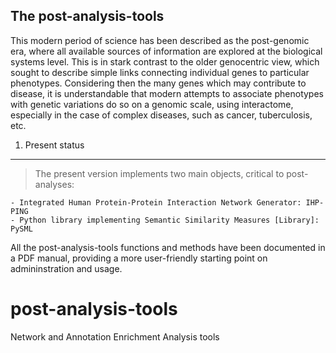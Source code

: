 The post-analysis-tools
-----------
This modern period of science has been described as the post-genomic era, where all available sources of information are explored at the biological systems level. This is in stark contrast to the older genocentric view, which sought to describe simple links connecting individual genes to particular phenotypes. Considering then the many genes which may contribute to disease, it is understandable that modern attempts to associate phenotypes with genetic variations do so on a genomic scale, using interactome, especially in the case of complex diseases, such as cancer, tuberculosis, etc.

1. Present status
------
> The present version implements two main objects, critical to post-analyses:
```
- Integrated Human Protein-Protein Interaction Network Generator: IHP-PING 
- Python library implementing Semantic Similarity Measures [Library]: PySML
```

All the post-analysis-tools functions and methods have been documented in a  PDF manual, providing a more user-friendly starting point on admininstration and usage.
# post-analysis-tools
Network and Annotation Enrichment Analysis  tools
